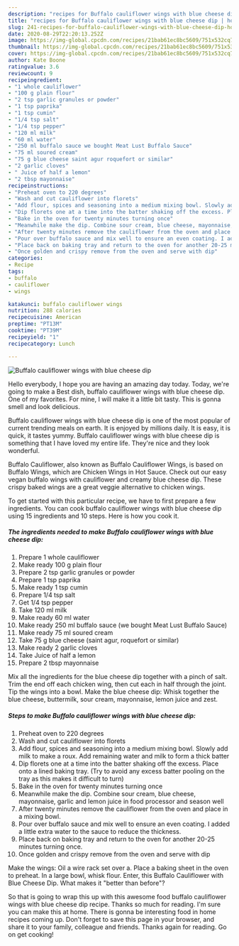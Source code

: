 ```yaml
---
description: "recipes for Buffalo cauliflower wings with blue cheese dip | how to make healthy Buffalo cauliflower wings with blue cheese dip"
title: "recipes for Buffalo cauliflower wings with blue cheese dip | how to make healthy Buffalo cauliflower wings with blue cheese dip"
slug: 241-recipes-for-buffalo-cauliflower-wings-with-blue-cheese-dip-how-to-make-healthy-buffalo-cauliflower-wings-with-blue-cheese-dip
date: 2020-08-29T22:20:13.252Z
image: https://img-global.cpcdn.com/recipes/21bab61ec8bc5609/751x532cq70/buffalo-cauliflower-wings-with-blue-cheese-dip-recipe-main-photo.jpg
thumbnail: https://img-global.cpcdn.com/recipes/21bab61ec8bc5609/751x532cq70/buffalo-cauliflower-wings-with-blue-cheese-dip-recipe-main-photo.jpg
cover: https://img-global.cpcdn.com/recipes/21bab61ec8bc5609/751x532cq70/buffalo-cauliflower-wings-with-blue-cheese-dip-recipe-main-photo.jpg
author: Kate Boone
ratingvalue: 3.6
reviewcount: 9
recipeingredient:
- "1 whole cauliflower"
- "100 g plain flour"
- "2 tsp garlic granules or powder"
- "1 tsp paprika"
- "1 tsp cumin"
- "1/4 tsp salt"
- "1/4 tsp pepper"
- "120 ml milk"
- "60 ml water"
- "250 ml buffalo sauce we bought Meat Lust Buffalo Sauce"
- "75 ml soured cream"
- "75 g blue cheese saint agur roquefort or similar"
- "2 garlic cloves"
- " Juice of half a lemon"
- "2 tbsp mayonnaise"
recipeinstructions:
- "Preheat oven to 220 degrees"
- "Wash and cut cauliflower into florets"
- "Add flour, spices and seasoning into a medium mixing bowl. Slowly add milk to make a roux. Add remaining water and milk to form a thick batter"
- "Dip florets one at a time into the batter shaking off the excess. Place onto a lined baking tray. (Try to avoid any excess batter pooling on the tray as this makes it difficult to turn)"
- "Bake in the oven for twenty minutes turning once"
- "Meanwhile make the dip. Combine sour cream, blue cheese, mayonnaise, garlic and lemon juice in food processor and season well"
- "After twenty minutes remove the cauliflower from the oven and place in a mixing bowl."
- "Pour over buffalo sauce and mix well to ensure an even coating. I added a little extra water to the sauce to reduce the thickness."
- "Place back on baking tray and return to the oven for another 20-25 minutes turning once."
- "Once golden and crispy remove from the oven and serve with dip"
categories:
- Recipe
tags:
- buffalo
- cauliflower
- wings

katakunci: buffalo cauliflower wings 
nutrition: 288 calories
recipecuisine: American
preptime: "PT13M"
cooktime: "PT39M"
recipeyield: "1"
recipecategory: Lunch

---
```



![Buffalo cauliflower wings with blue cheese dip](https://img-global.cpcdn.com/recipes/21bab61ec8bc5609/751x532cq70/buffalo-cauliflower-wings-with-blue-cheese-dip-recipe-main-photo.jpg)

Hello everybody, I hope you are having an amazing day today. Today, we're going to make a Best dish, buffalo cauliflower wings with blue cheese dip. One of my favorites. For mine, I will make it a little bit tasty. This is gonna smell and look delicious.

Buffalo cauliflower wings with blue cheese dip is one of the most popular of current trending meals on earth. It is enjoyed by millions daily. It is easy, it is quick, it tastes yummy. Buffalo cauliflower wings with blue cheese dip is something that I have loved my entire life. They're nice and they look wonderful.

Buffalo Cauliflower, also known as Buffalo Cauliflower Wings, is based on Buffalo Wings, which are Chicken Wings in Hot Sauce. Check out our easy vegan buffalo wings with cauliflower and creamy blue cheese dip. These crispy baked wings are a great veggie alternative to chicken wings.


To get started with this particular recipe, we have to first prepare a few ingredients. You can cook buffalo cauliflower wings with blue cheese dip using 15 ingredients and 10 steps. Here is how you cook it.

<!--inarticleads1-->

##### The ingredients needed to make Buffalo cauliflower wings with blue cheese dip:

1. Prepare 1 whole cauliflower
1. Make ready 100 g plain flour
1. Prepare 2 tsp garlic granules or powder
1. Prepare 1 tsp paprika
1. Make ready 1 tsp cumin
1. Prepare 1/4 tsp salt
1. Get 1/4 tsp pepper
1. Take 120 ml milk
1. Make ready 60 ml water
1. Make ready 250 ml buffalo sauce (we bought Meat Lust Buffalo Sauce)
1. Make ready 75 ml soured cream
1. Take 75 g blue cheese (saint agur, roquefort or similar)
1. Make ready 2 garlic cloves
1. Take  Juice of half a lemon
1. Prepare 2 tbsp mayonnaise


Mix all the ingredients for the blue cheese dip together with a pinch of salt. Trim the end off each chicken wing, then cut each in half through the joint. Tip the wings into a bowl. Make the blue cheese dip: Whisk together the blue cheese, buttermilk, sour cream, mayonnaise, lemon juice and zest. 

<!--inarticleads2-->

##### Steps to make Buffalo cauliflower wings with blue cheese dip:

1. Preheat oven to 220 degrees
1. Wash and cut cauliflower into florets
1. Add flour, spices and seasoning into a medium mixing bowl. Slowly add milk to make a roux. Add remaining water and milk to form a thick batter
1. Dip florets one at a time into the batter shaking off the excess. Place onto a lined baking tray. (Try to avoid any excess batter pooling on the tray as this makes it difficult to turn)
1. Bake in the oven for twenty minutes turning once
1. Meanwhile make the dip. Combine sour cream, blue cheese, mayonnaise, garlic and lemon juice in food processor and season well
1. After twenty minutes remove the cauliflower from the oven and place in a mixing bowl.
1. Pour over buffalo sauce and mix well to ensure an even coating. I added a little extra water to the sauce to reduce the thickness.
1. Place back on baking tray and return to the oven for another 20-25 minutes turning once.
1. Once golden and crispy remove from the oven and serve with dip


Make the wings: Oil a wire rack set over a. Place a baking sheet in the oven to preheat. In a large bowl, whisk flour. Enter, this Buffalo Cauliflower with Blue Cheese Dip. What makes it &#34;better than before&#34;? 

So that is going to wrap this up with this awesome food buffalo cauliflower wings with blue cheese dip recipe. Thanks so much for reading. I'm sure you can make this at home. There is gonna be interesting food in home recipes coming up. Don't forget to save this page in your browser, and share it to your family, colleague and friends. Thanks again for reading. Go on get cooking!
